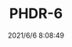 ﻿---
layout: post 
title: PHDR-6
tags: PHD
categories: housing-terminal
overview: 
series: 
part_number: 0569-1
thumb_img: 
image: static/202106/569-20210606.jpg
date: 2021/6/6 8:08:49
---



